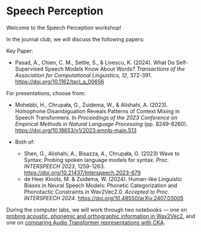 # Speech Perception

Welcome to the Speech Perception workshop!

In the journal club, we will discuss the following papers:

Key Paper: 
- Pasad, A., Chien, C. M., Settle, S., & Livescu, K. (2024). What Do Self-Supervised Speech Models Know About Words? _Transactions of the Association for Computational Linguistics, 12_, 372-391. https://doi.org/10.1162/tacl_a_00656
  
For presentations, choose from:
- Mohebbi, H., Chrupała, G., Zuidema, W., & Alishahi, A. (2023). Homophone Disambiguation Reveals Patterns of Context Mixing in Speech Transformers. In _Proceedings of the 2023 Conference on Empirical Methods in Natural Language Processing_ (pp. 8249-8260). https://doi.org/10.18653/v1/2023.emnlp-main.513
  
- Both of:
    - Shen, G., Alishahi, A., Bisazza, A., Chrupała, G. (2023) Wave to Syntax: Probing spoken language models for syntax. _Proc. INTERSPEECH 2023_, 1259-1263. https://doi.org/10.21437/Interspeech.2023-679
    - de Heer Kloots, M. & Zuidema, W. (2024). Human-like Linguistic Biases in Neural Speech Models: Phonetic Categorization and Phonotactic Constraints in Wav2Vec2.0. _Accepted to Proc. INTERSPEECH 2024_. 
    https://doi.org/10.48550/arXiv.2407.03005

During the computer labs, we will work through two notebooks — one on [probing acoustic, phonemic and orthographic information in Wav2Vec2](https://clclab.github.io/IEinAI/speech-perception/speech_perception_lab1_probing.html), and one on [comparing Audio Transformer representations with CKA](https://clclab.github.io/IEinAI/speech-perception/speech_perception_lab2_CKA.html).